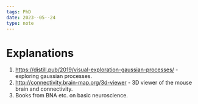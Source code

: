 ```yaml
---
tags: PhD
date: 2023--05--24
type: note
---
```


# Explanations

1. https://distill.pub/2019/visual-exploration-gaussian-processes/ - exploring gaussian processes.
2. http://connectivity.brain-map.org/3d-viewer - 3D viewer of the mouse brain and connectivity.
3. Books from BNA etc. on basic neuroscience.
